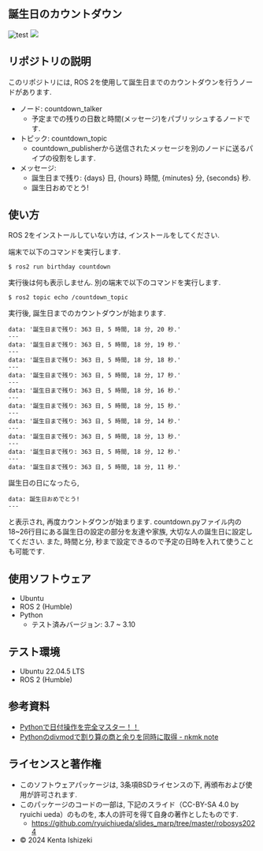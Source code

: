 ## 誕生日のカウントダウン


![test](https://github.com/ken222d/birthday/actions/workflows/test.yml/badge.svg)
![](https://img.shields.io/github/license/ken222d/birthday)


## リポジトリの説明
このリポジトリには, ROS 2を使用して誕生日までのカウントダウンを行うノードがあります.  
* ノード: countdown_talker
  * 予定までの残りの日数と時間(メッセージ)をパブリッシュするノードです. 
* トピック: countdown_topic 
  * countdown_publisherから送信されたメッセージを別のノードに送るパイプの役割をします.
* メッセージ: 
  * 誕生日まで残り: {days} 日, {hours} 時間, {minutes} 分, {seconds} 秒. 
  * 誕生日おめでとう!

## 使い方
ROS 2をインストールしていない方は, インストールをしてください. 

端末で以下のコマンドを実行します. 
```
$ ros2 run birthday countdown
```
実行後は何も表示しません. 
別の端末で以下のコマンドを実行します. 
```
$ ros2 topic echo /countdown_topic
```
実行後, 誕生日までのカウントダウンが始まります. 
```
data: '誕生日まで残り: 363 日, 5 時間, 18 分, 20 秒.'
---
data: '誕生日まで残り: 363 日, 5 時間, 18 分, 19 秒.'
---
data: '誕生日まで残り: 363 日, 5 時間, 18 分, 18 秒.'
---
data: '誕生日まで残り: 363 日, 5 時間, 18 分, 17 秒.'
---
data: '誕生日まで残り: 363 日, 5 時間, 18 分, 16 秒.'
---
data: '誕生日まで残り: 363 日, 5 時間, 18 分, 15 秒.'
---
data: '誕生日まで残り: 363 日, 5 時間, 18 分, 14 秒.'
---
data: '誕生日まで残り: 363 日, 5 時間, 18 分, 13 秒.'
---
data: '誕生日まで残り: 363 日, 5 時間, 18 分, 12 秒.'
---
data: '誕生日まで残り: 363 日, 5 時間, 18 分, 11 秒.'
```
誕生日の日になったら, 
```
data: 誕生日おめでとう!
---
```
と表示され, 再度カウントダウンが始まります. 
countdown.pyファイル内の18~26行目にある誕生日の設定の部分を友達や家族, 大切な人の誕生日に設定してください. 
また, 時間と分, 秒まで設定できるので予定の日時を入れて使うことも可能です. 

## 使用ソフトウェア
- Ubuntu
- ROS 2 (Humble)
- Python
  - テスト済みバージョン: 3.7 ~ 3.10

## テスト環境
- Ubuntu 22.04.5 LTS
- ROS 2 (Humble)

## 参考資料
- [Pythonで日付操作を完全マスター！！](https://qiita.com/papi_tokei/items/43b1d15a6694f576486c)
- [Pythonのdivmodで割り算の商と余りを同時に取得 - nkmk note](https://note.nkmk.me/python-divmod-quotient-remainder/)

## ライセンスと著作権
- このソフトウェアパッケージは, 3条項BSDライセンスの下, 再頒布および使用が許可されます. 
- このパッケージのコードの一部は, 下記のスライド（CC-BY-SA 4.0 by ryuichi ueda）のものを, 本人の許可を得て自身の著作としたものです. 
  - https://github.com/ryuichiueda/slides_marp/tree/master/robosys2024
- © 2024 Kenta Ishizeki
